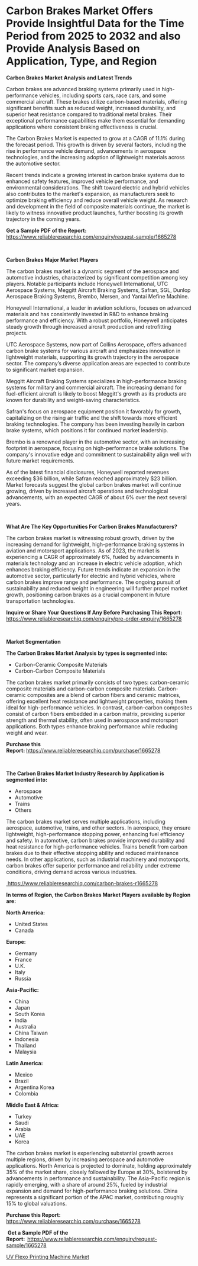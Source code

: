<p><h1>Carbon Brakes Market Offers Provide Insightful Data for the Time Period from 2025 to 2032 and also Provide Analysis Based on Application, Type, and Region</h1></p><p><strong>Carbon Brakes Market Analysis and Latest Trends</strong></p>
<p><p>Carbon brakes are advanced braking systems primarily used in high-performance vehicles, including sports cars, race cars, and some commercial aircraft. These brakes utilize carbon-based materials, offering significant benefits such as reduced weight, increased durability, and superior heat resistance compared to traditional metal brakes. Their exceptional performance capabilities make them essential for demanding applications where consistent braking effectiveness is crucial.</p><p>The Carbon Brakes Market is expected to grow at a CAGR of 11.1% during the forecast period. This growth is driven by several factors, including the rise in performance vehicle demand, advancements in aerospace technologies, and the increasing adoption of lightweight materials across the automotive sector. </p><p>Recent trends indicate a growing interest in carbon brake systems due to enhanced safety features, improved vehicle performance, and environmental considerations. The shift toward electric and hybrid vehicles also contributes to the market's expansion, as manufacturers seek to optimize braking efficiency and reduce overall vehicle weight. As research and development in the field of composite materials continue, the market is likely to witness innovative product launches, further boosting its growth trajectory in the coming years.</p></p>
<p><strong>Get a Sample PDF of the Report:&nbsp;</strong> <a href="https://www.reliableresearchiq.com/enquiry/request-sample/1665278?utm_campaign=2447&utm_medium=2&utm_source=Github&utm_content=ia&utm_term=17022025&utm_id=carbon-brakes">https://www.reliableresearchiq.com/enquiry/request-sample/1665278</a></p>
<p>&nbsp;</p>
<p><strong>Carbon Brakes Major Market Players</strong></p>
<p><p>The carbon brakes market is a dynamic segment of the aerospace and automotive industries, characterized by significant competition among key players. Notable participants include Honeywell International, UTC Aerospace Systems, Meggitt Aircraft Braking Systems, Safran, SGL, Dunlop Aerospace Braking Systems, Brembo, Mersen, and Yantai Mefine Machine. </p><p>Honeywell International, a leader in aviation solutions, focuses on advanced materials and has consistently invested in R&D to enhance braking performance and efficiency. With a robust portfolio, Honeywell anticipates steady growth through increased aircraft production and retrofitting projects.</p><p>UTC Aerospace Systems, now part of Collins Aerospace, offers advanced carbon brake systems for various aircraft and emphasizes innovation in lightweight materials, supporting its growth trajectory in the aerospace sector. The company’s diverse application areas are expected to contribute to significant market expansion.</p><p>Meggitt Aircraft Braking Systems specializes in high-performance braking systems for military and commercial aircraft. The increasing demand for fuel-efficient aircraft is likely to boost Meggitt's growth as its products are known for durability and weight-saving characteristics.</p><p>Safran's focus on aerospace equipment position it favorably for growth, capitalizing on the rising air traffic and the shift towards more efficient braking technologies. The company has been investing heavily in carbon brake systems, which positions it for continued market leadership.</p><p>Brembo is a renowned player in the automotive sector, with an increasing footprint in aerospace, focusing on high-performance brake solutions. The company's innovative edge and commitment to sustainability align well with future market requirements.</p><p>As of the latest financial disclosures, Honeywell reported revenues exceeding $36 billion, while Safran reached approximately $23 billion. Market forecasts suggest the global carbon brakes market will continue growing, driven by increased aircraft operations and technological advancements, with an expected CAGR of about 6% over the next several years.</p></p>
<p>&nbsp;</p>
<p><strong>What Are The Key Opportunities For Carbon Brakes Manufacturers?</strong></p>
<p><p>The carbon brakes market is witnessing robust growth, driven by the increasing demand for lightweight, high-performance braking systems in aviation and motorsport applications. As of 2023, the market is experiencing a CAGR of approximately 6%, fueled by advancements in materials technology and an increase in electric vehicle adoption, which enhances braking efficiency. Future trends indicate an expansion in the automotive sector, particularly for electric and hybrid vehicles, where carbon brakes improve range and performance. The ongoing pursuit of sustainability and reduced weight in engineering will further propel market growth, positioning carbon brakes as a crucial component in future transportation technologies.</p></p>
<p><strong>Inquire or Share Your Questions If Any Before Purchasing This Report:</strong> <a href="https://www.reliableresearchiq.com/enquiry/pre-order-enquiry/1665278?utm_campaign=2447&utm_medium=2&utm_source=Github&utm_content=ia&utm_term=17022025&utm_id=carbon-brakes">https://www.reliableresearchiq.com/enquiry/pre-order-enquiry/1665278</a></p>
<p>&nbsp;</p>
<p><strong>Market Segmentation</strong></p>
<p><strong>The Carbon Brakes Market Analysis by types is segmented into:</strong></p>
<p><ul><li>Carbon-Ceramic Composite Materials</li><li>Carbon-Carbon Composite Materials</li></ul></p>
<p><p>The carbon brakes market primarily consists of two types: carbon-ceramic composite materials and carbon-carbon composite materials. Carbon-ceramic composites are a blend of carbon fibers and ceramic matrices, offering excellent heat resistance and lightweight properties, making them ideal for high-performance vehicles. In contrast, carbon-carbon composites consist of carbon fibers embedded in a carbon matrix, providing superior strength and thermal stability, often used in aerospace and motorsport applications. Both types enhance braking performance while reducing weight and wear.</p></p>
<p><strong>Purchase this Report:&nbsp;</strong><a href="https://www.reliableresearchiq.com/purchase/1665278?utm_campaign=2447&utm_medium=2&utm_source=Github&utm_content=ia&utm_term=17022025&utm_id=carbon-brakes">https://www.reliableresearchiq.com/purchase/1665278</a></p>
<p>&nbsp;</p>
<p><strong>The Carbon Brakes Market Industry Research by Application is segmented into:</strong></p>
<p><ul><li>Aerospace</li><li>Automotive</li><li>Trains</li><li>Others</li></ul></p>
<p><p>The carbon brakes market serves multiple applications, including aerospace, automotive, trains, and other sectors. In aerospace, they ensure lightweight, high-performance stopping power, enhancing fuel efficiency and safety. In automotive, carbon brakes provide improved durability and heat resistance for high-performance vehicles. Trains benefit from carbon brakes due to their effective stopping ability and reduced maintenance needs. In other applications, such as industrial machinery and motorsports, carbon brakes offer superior performance and reliability under extreme conditions, driving demand across various industries.</p></p>
<p><a href="https://www.reliableresearchiq.com/carbon-brakes-r1665278?utm_campaign=2447&utm_medium=2&utm_source=Github&utm_content=ia&utm_term=17022025&utm_id=carbon-brakes">&nbsp;https://www.reliableresearchiq.com/carbon-brakes-r1665278</a></p>
<p><strong>In terms of Region, the Carbon Brakes Market Players available by Region are:</strong></p>
<p>
    <p> <strong> North America: </strong>
        <ul>
            <li>United States</li>
            <li>Canada</li>
        </ul>
        </p> 
    <p> <strong> Europe: </strong>
        <ul>
            <li>Germany</li>
            <li>France</li>
            <li>U.K.</li>
            <li>Italy</li>
            <li>Russia</li>
        </ul>
        </p> 
    <p> <strong> Asia-Pacific: </strong>
        <ul>
            <li>China</li>
            <li>Japan</li>
            <li>South Korea</li>
            <li>India</li>
            <li>Australia</li>
            <li>China Taiwan</li>
            <li>Indonesia</li>
            <li>Thailand</li>
            <li>Malaysia</li>
        </ul>
        </p> 
    <p> <strong> Latin America: </strong>
        <ul>
            <li>Mexico</li>
            <li>Brazil</li>
            <li>Argentina Korea</li>
            <li>Colombia</li>
        </ul>
        </p> 
    <p> <strong> Middle East & Africa: </strong>
        <ul>
            <li>Turkey</li>
            <li>Saudi</li>
            <li>Arabia</li>
            <li>UAE</li>
            <li>Korea</li>
        </ul>
    </p>
    </p>
<p><p>The carbon brakes market is experiencing substantial growth across multiple regions, driven by increasing aerospace and automotive applications. North America is projected to dominate, holding approximately 35% of the market share, closely followed by Europe at 30%, bolstered by advancements in performance and sustainability. The Asia-Pacific region is rapidly emerging, with a share of around 25%, fueled by industrial expansion and demand for high-performance braking solutions. China represents a significant portion of the APAC market, contributing roughly 15% to global valuations.</p></p>
<p><strong>Purchase this Report: </strong><a href="https://www.reliableresearchiq.com/purchase/1665278?utm_campaign=2447&utm_medium=2&utm_source=Github&utm_content=ia&utm_term=17022025&utm_id=carbon-brakes">https://www.reliableresearchiq.com/purchase/1665278</a></p>
<p>&nbsp;<strong>Get a Sample PDF of the Report:&nbsp;&nbsp;</strong><a href="https://www.reliableresearchiq.com/enquiry/request-sample/1665278?utm_campaign=2447&utm_medium=2&utm_source=Github&utm_content=ia&utm_term=17022025&utm_id=carbon-brakes">https://www.reliableresearchiq.com/enquiry/request-sample/1665278</a></p>
<p><strong></strong></p>
<p><p><a href="https://github.com/lisaeichler20775/Market-Research-Report-List-1/blob/main/uv-flexo-printing-machine-market.md?utm_campaign=2447&utm_medium=2&utm_source=Github&utm_content=ia&utm_term=17022025&utm_id=carbon-brakes">UV Flexo Printing Machine Market</a></p></p>